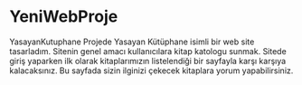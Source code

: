 # YeniWebProje
YasayanKutuphane
Projede Yasayan Kütüphane isimli bir web site tasarladım. Sitenin genel amacı kullanıcılara kitap katologu sunmak. 
Sitede giriş yaparken ilk olarak kitaplarımızın listelendiği bir sayfayla karşı karşıya kalacaksınız. 
Bu sayfada sizin ilginizi çekecek kitaplara yorum yapabilirsiniz.

